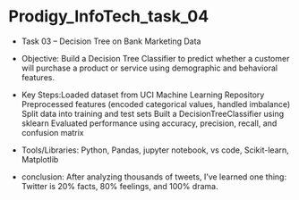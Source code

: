# Prodigy_InfoTech_task_04

* Task 03 – Decision Tree on Bank Marketing Data
 
* Objective: Build a Decision Tree Classifier to predict whether a customer will purchase a product or service using demographic and behavioral features.

* Key Steps:Loaded dataset from UCI Machine Learning Repository
            Preprocessed features (encoded categorical values, handled imbalance)
            Split data into training and test sets
            Built a DecisionTreeClassifier using sklearn
            Evaluated performance using accuracy, precision, recall, and confusion matrix

* Tools/Libraries:
Python, Pandas, jupyter notebook, vs code, Scikit-learn, Matplotlib

* conclusion: After analyzing thousands of tweets, I’ve learned one thing:
                                                                         Twitter is 20% facts, 80% feelings, and 100% drama.
